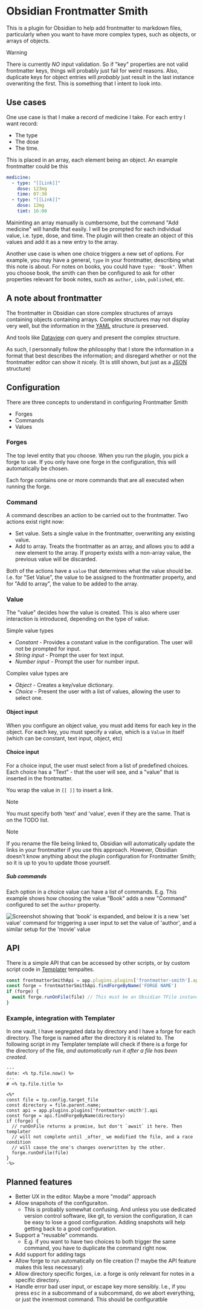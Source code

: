 # Obsidian Frontmatter Smith

This is a plugin for Obsidian to help add frontmatter to markdown files, 
particularly when you want to have more complex types, such as objects, or
arrays of objects.

> [!WARNING]
> There is currently _NO_ input validation. So if "key" properties are not valid
> frontmatter keys, things will probably just fail for weird reasons. Also,
> duplicate keys for object entries will _probably_ just result in the last
> instance overwriting the first. This is something that I intent to look into.

## Use cases

One use case is that I make a record of medicine I take. For each entry I want
record:

- The type
- The dose
- The time.

This is placed in an array, each element being an object. An example frontmatter
could be this

```yaml
medicine:
  - type: "[[Link]]"
    dose: 123mg
    time: 07:30
  - type: "[[Link]]"
    dose: 12mg
    timt: 16:00
```

Maininting an array manually is cumbersome, but the command "Add medicine" will
handle that easily. I will be prompted for each individual value, i.e. type,
dose, and time. The plugin will then create an object of this values and add it
as a new entry to the array.

Another use case is when one choice triggers a new set of options. For example,
you may have a general, `type` in your frontmatter, describing what this note is
about. For notes on books, you could have `type: "Book"`. When you choose book,
the smith can then be configured to ask for other properties relevant for book
notes, such as `author`, `isbn`, `published`, etc.

## A note about frontmatter

The frontmatter in Obsidian can store complex structures of arrays containing
objects containing arrays. Complex structures may not display very well, but the
information in the [YAML](https://en.wikipedia.org/wiki/YAML) structure _is_
preserved.

And tools like [Dataview](https://blacksmithgu.github.io/obsidian-dataview/) _can_
query and present the complex structure.

As such, I personnally follow the philosophy that I store the information in a
format that best describes the information; and disregard whether or not the
frontmatter editor can show it nicely. (It is still shown, but just as a
[JSON](https://www.json.org/json-en.html)
structure)

## Configuration

There are three concepts to understand in configuring Frontmatter Smith

- Forges
- Commands
- Values

### Forges

The top level entity that you choose. When you run the plugin, you pick a forge
to use. If you only have one forge in the configuration, this will automatically
be chosen.

Each forge contains one or more commands that are all executed when running the
forge.

### Command

A command describes an action to be carried out to the frontmatter. Two actions
exist right now:

- Set value. Sets a single value in the frontmatter, overwriting any existing
  value.
- Add to array. Treats the frontmatter as an array, and allows you to add a new
  element to the array. If property exists with a non-array value, the previous
  value will be discarded.

Both of the actions have a `value` that determines what the value should be.
I.e. for "Set Value", the value to be assigned to the frontmatter property, and
for "Add to array", the value to be added to the array.

### Value

The "value" decides how the value is created. This is also where user
interaction is introduced, depending on the type of value.

Simple value types

- _Constant_ - Provides a constant value in the configuration. The user will
  not be prompted for input.
- _String input_ - Prompt the user for text input.
- _Number input_ - Prompt the user for number input.

Complex value types are

- _Object_ - Creates a key/value dictionary. 
- _Choice_ - Present the user with a list of values, allowing the user to select
  one.

#### Object input

When you configure an object value, you must add items for each key in the
object. For each key, you must specify a value, which is a `Value` in itself
(which can be constant, text input, object, etc)

####  Choice input

For a choice input, the user must select from a list of predefined choices. Each
choice has a "Text" - that the user will see, and a "value" that is inserted in
the frontmatter. 

You wrap the value in `[[ ]]` to insert a link.

> [!NOTE]
> You must specify both 'text' and 'value', even if they are the same. That is
> on the TODO list.

> [!NOTE]
> If you rename the file being linked to, Obsidian will automatically update
> the links in your frontmatter if you use this approach. However, Obsidian
> doesn't know anything about the plugin configuration for Frontmatter Smith; so
> it is up to you to update those yourself.

##### Sub commands

Each option in a choice value can have a list of commands. E.g. This example
shows how choosing the value "Book" adds a new "Command" configured to set the
`author` property.

![Screenshot showing that 'book' is expanded, and below it is a new 'set value' command for triggering a user input to set the value of 'author', and a similar setup for the 'movie' value](documentation/sub-commands.png?raw=true)

## API

There is a simple API that can be accessed by other scripts, or by custom script
code in [Templater](https://silentvoid13.github.io/Templater/) tempaltes.

```javascript
const frontmatterSmithApi = app.plugins.plugins['frontmatter-smith'].api;
const forge = frontmatterSmithApi.findForgeByName('FORGE NAME')
if (forge) {
  await forge.runOnFile(file) // This must be an Obsidian TFile instance.
}
```

### Example, integration with Templater

In one vault, I have segregated data by directory and I have a forge for each
directory. The forge is named after the directory it is related to. The
following script in my Templater template will check if there is a forge for the
directory of the file, _and automatically run it after a file has been created_.

```
---
date: <% tp.file.now() %>
---
# <% tp.file.title %>

<%*
const file = tp.config.target_file
const directory = file.parent.name;
const api = app.plugins.plugins['frontmatter-smith'].api
const forge = api.findForgeByName(directory)
if (forge) {
  // runOnFile returns a promise, but don't `await` it here. Then templater
  // will not complete until _after_ we modified the file, and a race condition 
  // will cause the one's changes overwritten by the other.
  forge.runOnFile(file)
}
-%>
```

## Planned features

- Better UX in the editor. Maybe a more "modal" approach
- Allow snapshots of the configuraiton.
  - This is probably somewhat confusing. And unless you use dedicated version
    control software, like git, to version the configuration, it can be easy to
    lose a good configuration. Adding snapshots will help getting back to a good
    configuration.
- Support a "reusable" commands. 
  - E.g. if you want to have two choices to both trigger the same command, you have to duplicate the command right now.
- Add support for adding tags
- Allow forge to run automatically on file creation (? maybe the API feature makes this less necessary)
- Allow directory specific forges, i.e. a forge is only relevant for notes in a
  specific directory.
- Handle error bad user input, or escape key more sensibly. I.e., if you press
  <kbd>esc</kbd> in a subcommand of a subcommand, do we abort everything, or just
  the innermost command. This should be configuratble
